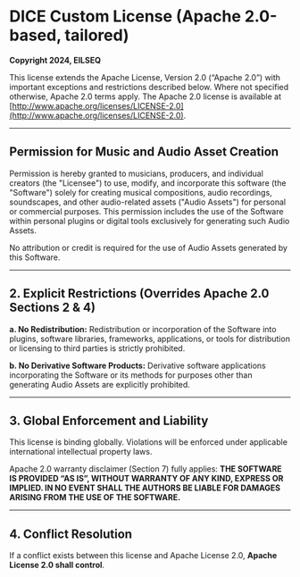 # DICE Custom License (Apache 2.0-based, tailored)

**Copyright 2024, EILSEQ**

This license extends the Apache License, Version 2.0 (“Apache 2.0”) with important exceptions and restrictions described below. Where not specified otherwise, Apache 2.0 terms apply. The Apache 2.0 license is available at [http://www.apache.org/licenses/LICENSE-2.0](http://www.apache.org/licenses/LICENSE-2.0).

---

## Permission for Music and Audio Asset Creation

Permission is hereby granted to musicians, producers, and individual creators (the "Licensee") to use, modify, and incorporate this software (the "Software") solely for creating musical compositions, audio recordings, soundscapes, and other audio-related assets ("Audio Assets") for personal or commercial purposes. This permission includes the use of the Software within personal plugins or digital tools exclusively for generating such Audio Assets.

No attribution or credit is required for the use of Audio Assets generated by this Software.

---

## 2. Explicit Restrictions (Overrides Apache 2.0 Sections 2 & 4)

**a. No Redistribution:**
Redistribution or incorporation of the Software into plugins, software libraries, frameworks, applications, or tools for distribution or licensing to third parties is strictly prohibited.

**b. No Derivative Software Products:**
Derivative software applications incorporating the Software or its methods for purposes other than generating Audio Assets are explicitly prohibited.

---

## 3. Global Enforcement and Liability

This license is binding globally. Violations will be enforced under applicable international intellectual property laws.

Apache 2.0 warranty disclaimer (Section 7) fully applies:
**THE SOFTWARE IS PROVIDED “AS IS”, WITHOUT WARRANTY OF ANY KIND, EXPRESS OR IMPLIED. IN NO EVENT SHALL THE AUTHORS BE LIABLE FOR DAMAGES ARISING FROM THE USE OF THE SOFTWARE.**

---

## 4. Conflict Resolution

If a conflict exists between this license and Apache License 2.0, **Apache License 2.0 shall control**.
